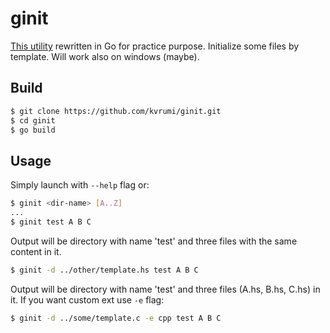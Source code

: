 # ginit
[This utility](https://github.com/kvrumi/contest-init) rewritten in Go for practice purpose. Initialize some files by template. Will work also on windows (maybe).

## Build 
```bash
$ git clone https://github.com/kvrumi/ginit.git
$ cd ginit
$ go build
```

## Usage
Simply launch with `--help` flag or:
```bash
$ ginit <dir-name> [A..Z]
...
$ ginit test A B C
```
Output will be directory with name 'test' and three files with the same content in it.
```bash
$ ginit -d ../other/template.hs test A B C
```
Output will be directory with name 'test' and three files (A.hs, B.hs, C.hs) in it. If you want custom ext use `-e` flag:
```bash
$ ginit -d ../some/template.c -e cpp test A B C
```

